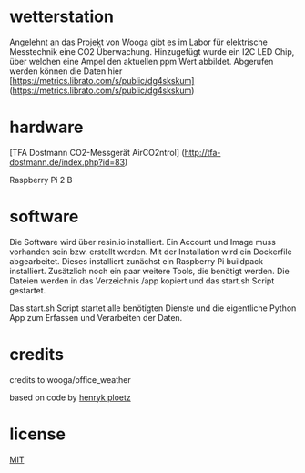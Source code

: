 # wetterstation
Angelehnt an das Projekt von Wooga gibt es im Labor für elektrische Messtechnik eine CO2 Überwachung. 
Hinzugefügt wurde ein I2C LED Chip, über welchen eine Ampel den aktuellen ppm Wert abbildet.
Abgerufen werden können die Daten hier [https://metrics.librato.com/s/public/dg4skskum] (https://metrics.librato.com/s/public/dg4skskum) 

# hardware
[TFA Dostmann CO2-Messgerät AirCO2ntrol] (http://tfa-dostmann.de/index.php?id=83)

Raspberry Pi 2 B

# software
Die Software wird über resin.io installiert. Ein Account und Image muss vorhanden sein bzw. erstellt werden.
Mit der Installation wird ein Dockerfile abgearbeitet. Dieses installiert zunächst ein Raspberry Pi buildpack installiert.
Zusätzlich noch ein paar weitere Tools, die benötigt werden.
Die Dateien werden in das Verzeichnis /app kopiert und das start.sh Script gestartet.

Das start.sh Script startet alle benötigten Dienste und die eigentliche Python App zum Erfassen und Verarbeiten der Daten.

# credits
credits to wooga/office_weather

based on code by [henryk ploetz](https://hackaday.io/project/5301-reverse-engineering-a-low-cost-usb-co-monitor/log/17909-all-your-base-are-belong-to-us)

# license

[MIT](http://opensource.org/licenses/MIT)
